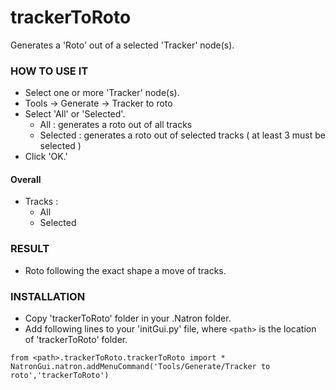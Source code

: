 # trackerToRoto

Generates a 'Roto' out of a selected 'Tracker' node(s).

### HOW TO USE IT

* Select one or more 'Tracker' node(s).
* Tools -> Generate -> Tracker to roto
* Select 'All' or 'Selected'.
  - All : generates a roto out of all tracks
  - Selected : generates a roto out of selected tracks ( at least 3 must be selected )
* Click 'OK.'

#### Overall

* Tracks :
  - All
  - Selected

### RESULT

* Roto following the exact shape a move of tracks.

### INSTALLATION

* Copy 'trackerToRoto' folder in your .Natron folder.
* Add following lines to your 'initGui.py' file, where ``<path>`` is the location of 'trackerToRoto' folder.

```
from <path>.trackerToRoto.trackerToRoto import *
NatronGui.natron.addMenuCommand('Tools/Generate/Tracker to roto','trackerToRoto')
```